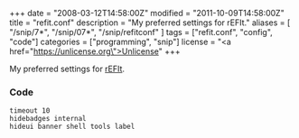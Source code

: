 +++
date = "2008-03-12T14:58:00Z"
modified = "2011-10-09T14:58:00Z"
title = "refit.conf"
description = "My preferred settings for rEFIt."
aliases = [
  "/snip/7*",
  "/snip/07*",
  "/snip/refitconf"
]
tags = ["refit.conf", "config", "code"]
categories = ["programming", "snip"]
license = "<a href=\"https://unlicense.org\">Unlicense</a>"
+++

My preferred settings for [rEFIt](http://refit.sourceforge.net/).

### Code

```text
timeout 10
hidebadges internal
hideui banner shell tools label
```
